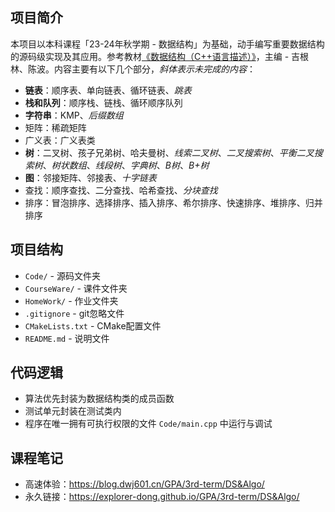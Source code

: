 ## 项目简介

本项目以本科课程「23-24年秋学期 - 数据结构」为基础，动手编写重要数据结构的源码级实现及其应用。参考教材[《数据结构（C++语言描述）》](https://explorer-dong.lanzoum.com/inOvg1fm7b4b)，主编 - 吉根林、陈波。内容主要有以下几个部分，*斜体表示未完成的内容*：

- **链表**：顺序表、单向链表、循环链表、*跳表*
- **栈和队列**：顺序栈、链栈、循环顺序队列
- **字符串**：KMP、*后缀数组*
- 矩阵：稀疏矩阵
- 广义表：广义表类
- **树**：二叉树、孩子兄弟树、哈夫曼树、*线索二叉树*、*二叉搜索树*、*平衡二叉搜索树*、*树状数组*、*线段树*、*字典树*、*B树*、*B+树*
- **图**：邻接矩阵、邻接表、*十字链表*
- 查找：顺序查找、二分查找、哈希查找、*分块查找*
- 排序：冒泡排序、选择排序、插入排序、希尔排序、快速排序、堆排序、归并排序

## 项目结构

- `Code/` - 源码文件夹
- `CourseWare/` - 课件文件夹
- `HomeWork/` - 作业文件夹
- `.gitignore` - git忽略文件
- `CMakeLists.txt` - CMake配置文件
- `README.md` - 说明文件

## 代码逻辑

- 算法优先封装为数据结构类的成员函数
- 测试单元封装在测试类内
- 程序在唯一拥有可执行权限的文件 `Code/main.cpp` 中运行与调试

## 课程笔记

- 高速体验：<https://blog.dwj601.cn/GPA/3rd-term/DS&Algo/>
- 永久链接：<https://explorer-dong.github.io/GPA/3rd-term/DS&Algo/>
